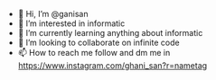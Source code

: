 - 👋 Hi, I’m @ganisan
- 👀 I’m interested in informatic
- 🌱 I’m currently learning anything about informatic
- 💞️ I’m looking to collaborate on infinite code
- 📫 How to reach me follow and dm me in https://www.instagram.com/ghani_san?r=nametag

<!---
ganisan/ganisan is a ✨ special ✨ repository because its `README.md` (this file) appears on your GitHub profile.
You can click the Preview link to take a look at your changes.
--->
